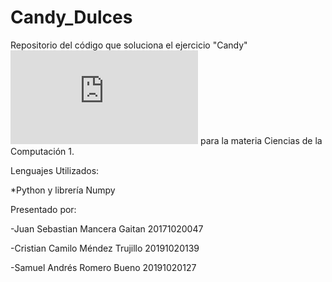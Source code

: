 # Candy_Dulces
Repositorio del código que soluciona el ejercicio "Candy" ![ver_ejercicio](https://github.com/Sebastian-MG/Candy_Dulces/blob/main/Candy.pdf) para la materia Ciencias de la Computación 1.

Lenguajes Utilizados: 

*Python y librería Numpy


Presentado por:

-Juan Sebastian Mancera Gaitan 20171020047

-Cristian Camilo Méndez Trujillo 20191020139

-Samuel Andrés Romero Bueno 20191020127

